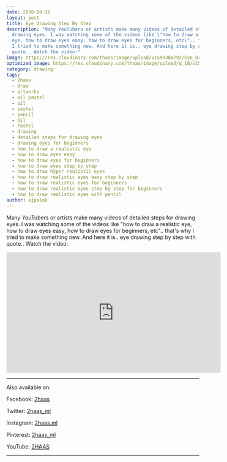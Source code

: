 ```yaml
---
date: 2020-08-25
layout: post
title: Eye Drawing Step By Step
description: "Many YouTubers or artists make many videos of detailed steps for
  drawing eyes. I was watching some of the videos like \"how to draw a realistic
  eye, how to draw eyes easy, how to draw eyes for beginners, etc\".. that's why
  I tried to make something new. And here it is.. eye drawing step by step with
  quote.. Watch the video:"
image: https://res.cloudinary.com/thaas/image/upload/v1598360792/Eye_Drawing_Step_By_Step_x1zizx.jpg
optimized_image: https://res.cloudinary.com/thaas/image/upload/q_10/v1598360792/Eye_Drawing_Step_By_Step_x1zizx.jpg
category: drawing
tags:
  - 2haas
  - draw
  - artworks
  - oil pastel
  - oil
  - pastel
  - pencil
  - Oil
  - Pastel
  - drawing
  - detailed steps for drawing eyes
  - drawing eyes for beginners
  - how to draw a realistic eye
  - how to draw eyes easy
  - how to draw eyes for beginners
  - how to draw eyes step by step
  - how to draw hyper realistic eyes
  - how to draw realistic eyes easy step by step
  - how to draw realistic eyes for beginners
  - how to draw realistic eyes step by step for beginners
  - how to draw realistic eyes with pencil
author: ajpalok
---
```

Many YouTubers or artists make many videos of detailed steps for drawing eyes. I was watching some of the videos like "how to draw a realistic eye, how to draw eyes easy, how to draw eyes for beginners, etc".. that's why I tried to make something new. And here it is.. eye drawing step by step with quote.. Watch the video:
<iframe width="560" height="315" src="https://www.youtube-nocookie.com/embed/UchwPEAXT_g" frameborder="0" allow="accelerometer; autoplay; encrypted-media; gyroscope; picture-in-picture" allowfullscreen></iframe>

- - -

Also available on:  

Facebook: [2haas](https://facebook.com/2haas)  

Twitter: [2haas_ml](https://twitter.com/2haas_ml)  

Instagram: [2haas.ml](https://instagram.com/2haas.ml)  

Pinterest: [2haas_ml](https://pinterest.com/2haas_ml)   

YouTube: [2HAAS](https://www.youtube.com/channel/UCg3hEFuZ7bWxSVwOcDaCkIg)

- - -